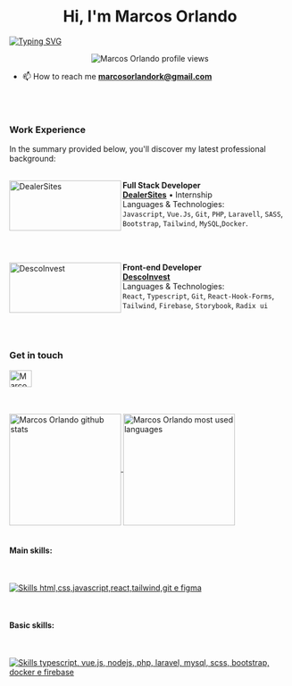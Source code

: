<h1 align="center"> Hi, I'm Marcos Orlando</h1>

[![Typing
SVG](https://readme-typing-svg.demolab.com/?font=Fira+Code&weight=500&pause=1000&color=9745F5&center=true&vCenter=true&width=435&lines=FullStack+Developer;System+Analyst)](https://git.io/typing-svg)


<p align="center"> <img
        src="https://komarev.com/ghpvc/?username=mnwz&label=Profile+views&color=blueviolet&style=plastic"
        alt="Marcos Orlando profile views" /> </p>

- 📫 How to reach me **marcosorlandork@gmail.com**

<br />
<br />
<h3> Work Experience </h3>
In the summary provided below, you'll discover my latest professional background:
<br />
<br />

[<img align="left" height="90px" width="200px" alt="DealerSites"
    src="https://i.imgur.com/XLkMs3I.png" />](https://dealersites.com.br)

**Full Stack Developer** \
[**DealerSites**](https://dealersites.com.br) • Internship \
Languages & Technologies: \
`Javascript`, `Vue.Js`, `Git`, `PHP`, `Laravell`, `SASS`, `Bootstrap`, `Tailwind`, `MySQL`,`Docker`.

<br />
<br/>

[<img align="left" height="90px" width="200px" alt="DescoInvest" src="https://i.imgur.com/bavRD1c.png"/>](https://descoinvest.vercel.app/)

**Front-end Developer** \
[**DescoInvest**](https://descoinvest.vercel.app/)  \
Languages & Technologies: \
`React`, `Typescript`, `Git`, `React-Hook-Forms`, `Tailwind`, `Firebase`, `Storybook`, `Radix ui`

<br/>
<br />

<p align="left">
    <h3> Get in touch </h3>
</p>

<a href="https://www.linkedin.com/in/marcosorlando/" target="_blank"><img align="center"
        src="https://raw.githubusercontent.com/rahuldkjain/github-profile-readme-generator/master/src/images/icons/Social/linked-in-alt.svg"
        alt="Marcos Orlando Linkedin" height="30" width="40" />
</a>

<br />
<br />

<a href="#">
  <img height=200 align="center" src="https://github-readme-stats.vercel.app/api?username=mnwz&rank_icon=github&show_icons=true&theme=midnight-purple&count_private=true)" alt="Marcos Orlando github stats"/>
</a>
<a href="#">
  <img height=200 align="center" src="https://github-readme-stats.vercel.app/api/top-langs/?username=mnwz&theme=midnight-purple" alt="Marcos Orlando most used languages" />
</a>

<br />
<br />

<h4>Main skills: </h4>
<br>

<p align="left">
    <a href="https://skillicons.dev">
        <img src="https://skillicons.dev/icons?i=html,css,js,react,tailwind,git,figma&theme=dark" alt="Skills html,css,javascript,react,tailwind,git e figma" />
    </a>
</p>
<br />

<h4>Basic skills:</h4>

<br>
<p align="left">
    <a href="https://skillicons.dev">
        <img
            src="https://skillicons.dev/icons?i=ts,vue,nodejs,php,laravel,mysql,sass,bootstrap,docker,firebase&theme=dark" alt="Skills typescript, vue.js, nodejs, php, laravel, mysql, scss, bootstrap, docker e firebase"/>
    </a>
</p>

<br />

<div>
</div>

